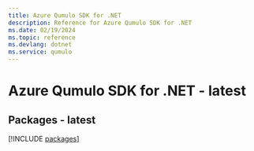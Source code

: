 ```yaml
---
title: Azure Qumulo SDK for .NET
description: Reference for Azure Qumulo SDK for .NET
ms.date: 02/19/2024
ms.topic: reference
ms.devlang: dotnet
ms.service: qumulo
---
```

# Azure Qumulo SDK for .NET - latest
## Packages - latest
[!INCLUDE [packages](qumulo-index.md)]